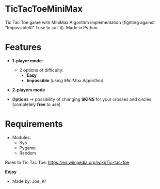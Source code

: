 # TicTacToeMiniMax
Tic Tac Toe game with MiniMax Algorithm implementation (fighting against "ImpossibleAI" I use to call it).
Made in Python.

# Features
  - **1-player mode**:
    - 2 options of difficulty:
      -   **Easy**
      -   **Impossible** _(using MiniMax Algorithm)_

  - **2-players mode**
  - **Options** -> possibility of changing **SKINS** for your crosses and circles (completely **free** to use)

# Requirements
  - Modules:
    - Sys
    - Pygame
    - Random


Rules to Tic Tac Toe: 
https://en.wikipedia.org/wiki/Tic-tac-toe

**Enjoy**
  - Made by: Joe_Kr
